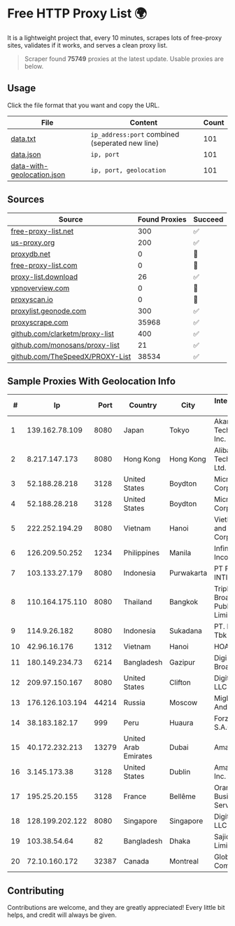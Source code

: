 
# Free HTTP Proxy List 🌍

It is a lightweight project that, every 10 minutes, scrapes lots of free-proxy sites, validates if it works, and serves a clean proxy list.


> Scraper found **75749** proxies at the latest update. Usable proxies are below.

## Usage

Click the file format that you want and copy the URL.


|File|Content|Count|
|----|-------|-----|
|[data.txt](https://raw.githubusercontent.com/themiralay/Proxy-List-World/master/data.txt)|`ip_address:port` combined (seperated new line)|101|
|[data.json](https://raw.githubusercontent.com/themiralay/Proxy-List-World/master/data.json)|`ip, port`|101|
|[data-with-geolocation.json](https://raw.githubusercontent.com/themiralay/Proxy-List-World/master/data-with-geolocation.json)|`ip, port, geolocation`|101|

## Sources

|Source|Found Proxies|Succeed|
|------|-------------|-------|
|[free-proxy-list.net](https://free-proxy-list.net)|300|✅|
|[us-proxy.org](https://www.us-proxy.org)|200|✅|
|[proxydb.net](http://proxydb.net)|0|🚫|
|[free-proxy-list.com](https://free-proxy-list.com/?page=&port=&type%5B%5D=http&type%5B%5D=https&up_time=0&search=Search)|0|🚫|
|[proxy-list.download](https://www.proxy-list.download/HTTP)|26|✅|
|[vpnoverview.com](https://vpnoverview.com/privacy/anonymous-browsing/free-proxy-servers)|0|🚫|
|[proxyscan.io](https://www.proxyscan.io)|0|🚫|
|[proxylist.geonode.com](https://proxylist.geonode.com/api/proxy-list?limit=300&page=1&sort_by=lastChecked&sort_type=desc&protocols=http,https)|300|✅|
|[proxyscrape.com](https://api.proxyscrape.com/v2/?request=displayproxies&protocol=http&timeout=10000&country=all&ssl=all&anonymity=all)|35968|✅|
|[github.com/clarketm/proxy-list](https://raw.githubusercontent.com/clarketm/proxy-list/master/proxy-list-raw.txt)|400|✅|
|[github.com/monosans/proxy-list](https://raw.githubusercontent.com/monosans/proxy-list/main/proxies/http.txt)|21|✅|
|[github.com/TheSpeedX/PROXY-List](https://raw.githubusercontent.com/TheSpeedX/PROXY-List/master/http.txt)|38534|✅|


## Sample Proxies With Geolocation Info

|#|Ip|Port|Country|City|Internet Service Provider|
|-|--|----|-------|----|-------------------------|
|1|139.162.78.109|8080|Japan|Tokyo|Akamai Technologies, Inc.|
|2|8.217.147.173|8080|Hong Kong|Hong Kong|Alibaba (US) Technology Co., Ltd.|
|3|52.188.28.218|3128|United States|Boydton|Microsoft Corporation|
|4|52.188.28.218|3128|United States|Boydton|Microsoft Corporation|
|5|222.252.194.29|8080|Vietnam|Hanoi|VietNam Post and Telecom Corporation|
|6|126.209.50.252|1234|Philippines|Manila|Infinivan Incoporated|
|7|103.133.27.179|8080|Indonesia|Purwakarta|PT PHATRIA INTI PERSADA|
|8|110.164.175.110|8080|Thailand|Bangkok|Triple T Broadband Public Company Limited|
|9|114.9.26.182|8080|Indonesia|Sukadana|PT. INDOSAT Tbk|
|10|42.96.16.176|1312|Vietnam|Hanoi|HOALAC-VNNIC|
|11|180.149.234.73|6214|Bangladesh|Gazipur|Digi Jadoo Broadband Ltd|
|12|209.97.150.167|8080|United States|Clifton|DigitalOcean, LLC|
|13|176.126.103.194|44214|Russia|Moscow|Miglovets Egor Andreevich|
|14|38.183.182.17|999|Peru|Huaura|Forza Bussines S.A.C.|
|15|40.172.232.213|13279|United Arab Emirates|Dubai|Amazon.com|
|16|3.145.173.38|3128|United States|Dublin|Amazon.com, Inc.|
|17|195.25.20.155|3128|France|Bellême|Orange Business Services|
|18|128.199.202.122|8080|Singapore|Singapore|DigitalOcean, LLC|
|19|103.38.54.64|82|Bangladesh|Dhaka|Sajid Trading Limited|
|20|72.10.160.172|32387|Canada|Montreal|GloboTech Communications|



## Contributing

Contributions are welcome, and they are greatly appreciated! Every
little bit helps, and credit will always be given.

